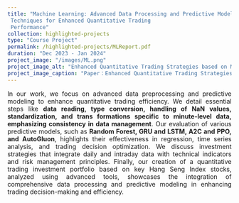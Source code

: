 ```yaml
---
title: "Machine Learning: Advanced Data Processing and Predictive Modeling
 Techniques for Enhanced Quantitative Trading
 Performance"
collection: highlighted-projects
type: "Course Project"
permalink: /highlighted-projects/MLReport.pdf
duration: "Dec 2023 - Jan 2024"
project_image: "/images/ML.png"
project_image_alt: "Enhanced Quantitative Trading Strategies based on ML"
project_image_caption: "Paper：Enhanced Quantitative Trading Strategies based on ML"
---
```


<p style="text-align: justify;">
In our work, we focus on advanced data preprocessing and predictive modeling to enhance quantitative trading
 efficiency. We detail essential steps like <strong>data reading, type
 conversion, handling of NaN values, standardization, and trans
formations specific to minute-level data, emphasizing consistency
 in data management</strong>. Our evaluation of various predictive models,
 such as <strong>Random Forest, GRU and LSTM, A2C and PPO,
 and AutoGluon</strong>, highlights their effectiveness in regression, time
 series analysis, and trading decision optimization. We discuss
 investment strategies that integrate daily and intraday data with
 technical indicators and risk management principles. Finally, our
 creation of a quantitative trading investment portfolio based on
 key Hang Seng Index stocks, analyzed using advanced tools,
 showcases the integration of comprehensive data processing and
 predictive modeling in enhancing trading decision-making and
 efficiency.
</p>